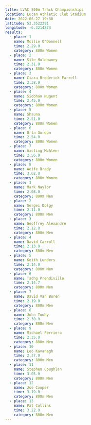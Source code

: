 ```yaml
---
title: LVAC 800m Track Championships 
location: Lucan Athletic Club Stadium  
date: 2022-06-27 19:30
latitude: 53.3522291
longitude: -6.3214874
results:
  - place: 1
    name: Mollie O'Donnell
    time: 2.29.0
    category: 800m Women
  - place: 2
    name: Sile Muldowney
    time: 2.31.0
    category: 800m Women
  - place: 3
    name: Ciara Broderick Farrell
    time: 2.38.0
    category: 800m Women
  - place: 4
    name: Siobhán Nugent
    time: 2.45.0
    category: 800m Women
  - place: 5
    name: Shauna
    time: 2.51.0
    category: 800m Women
  - place: 6
    name: Orla Gordon
    time: 2.54.0
    category: 800m Women
  - place: 7
    name: Aisling McAleer
    time: 2.56.0
    category: 800m Women
  - place: 8
    name: Aoife Brady
    time: 3.02.0
    category: 800m Women
  - place: 1
    name: Mark Naylor
    time: 2.08.0
    category: 800m Men
  - place: 2
    name: Sergei Dolgy
    time: 2.11.0
    category: 800m Men
  - place: 3
    name: Geoffrey Alexandre
    time: 2.12.0
    category: 800m Men
  - place: 4
    name: David Carroll
    time: 2.13.0
    category: 800m Men
  - place: 5
    name: Keith Lunders
    time: 2.14.0
    category: 800m Men
  - place: 6
    name: Tadhg Prendiville
    time: 2.14.7
    category: 800m Men
  - place: 7
    name: David Van Buren
    time: 2.19.0
    category: 800m Men
  - place: 8
    name: John Touhy
    time: 2.30.0
    category: 800m Men
  - place: 9
    name: Michael Ferriera
    time: 2.35.0
    category: 800m Men
  - place: 10
    name: Leo Kavanagh
    time: 2.37.0
    category: 800m Men
  - place: 11
    name: Stephen Coughlan
    time: 3.05.0
    category: 800m Men
  - place: 12
    name: Joe Cooper
    time: 3.19.0
    category: 800m Men    
  - place: 13
    name: Pat Collins
    time: 3.22.0
    category: 800m Men
---
```

